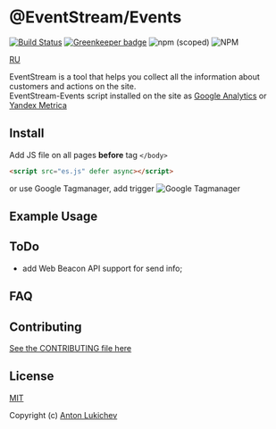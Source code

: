# @EventStream/Events

[![Build Status](https://travis-ci.org/eventstream/events.svg?branch=master)](https://travis-ci.org/eventstream/events) [![Greenkeeper badge](https://badges.greenkeeper.io/eventstream/events.svg)](https://greenkeeper.io/)
![npm (scoped)](https://img.shields.io/npm/v/@eventstream/events.svg)
![NPM](https://img.shields.io/npm/l/@eventstream/events.svg?style=flat)

[RU](README_RU.md)

EventStream is a tool that helps you collect all the information about customers and actions on the site.<br>
EventStream-Events script installed on the site as [Google Analytics](https://analytics.google.com) or [Yandex Metrica](https://metrika.yandex.ru)



## Install
Add JS file on all pages **before** tag `</body>`
```html
<script src="es.js" defer async></script>
```

or use Google Tagmanager, add trigger
![Google Tagmanager](http://i63.tinypic.com/23gxr3d.png)

## Example Usage


## ToDo
- add Web Beacon API support for send info;

## FAQ


## Contributing
[See the CONTRIBUTING file here](CONTRIBUTING.md)

## License
[MIT](LICENSE) 

Copyright (c) [Anton Lukichev](https://github.com/AntonLukichev)
